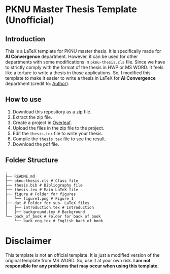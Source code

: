 # PKNU Master Thesis Template (Unofficial)

## Introduction
This is a LaTeX template for PKNU master thesis. It is specifically made for **AI Convergence** department. However, it can be used for other departments with some modifications in `pknu-thesis.cls` file. Since we have to strictly comply with the format of the thesis in HWP or MS WORD. It feels like a torture to write a thesis in those applications. So, I modified this template to make it easier to write a thesis in LaTeX for **AI Convergence** department (credit to: [Author](https://github.com/Luminebear/PKNU-thesis-template)). 

## How to use
1. Download this repository as a zip file.
2. Extract the zip file.
3. Create a project in [Overleaf](https://www.overleaf.com/).
4. Upload the files in the zip file to the project.
5. Edit the `thesis.tex` file to write your thesis.
6. Compile the `thesis.tex` file to see the result.
7. Download the pdf file.

## Folder Structure
```
.
├── README.md
├── pknu-thesis.cls # Class file
├── thesis.bib # Bibliography file
├── thesis.tex # Main LaTeX file
├── figure # Folder for figures
│   └── figure1.png # Figure 1
├── dat # Folder for sub- LaTeX files
│   ├── introduction.tex # Introduction
│   ├── background.tex # Background
└── back_of_book # Folder for back of book
    └── back_eng.tex # English back of book
```

# Disclaimer
This template is not an official template. It is just a modified version of the original template from MS WORD. So, use it at your own risk. **I am not responsible for any problems that may occur when using this template.**